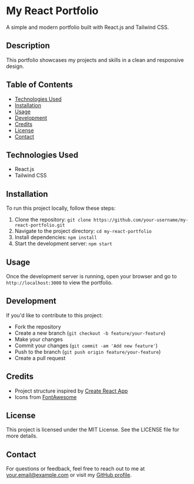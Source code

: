 # My React Portfolio

A simple and modern portfolio built with React.js and Tailwind CSS.

## Description

This portfolio showcases my projects and skills in a clean and responsive design.

## Table of Contents

- [Technologies Used](#technologies-used)
- [Installation](#installation)
- [Usage](#usage)
- [Development](#development)
- [Credits](#credits)
- [License](#license)
- [Contact](#contact)

## Technologies Used

- React.js
- Tailwind CSS

## Installation

To run this project locally, follow these steps:

1. Clone the repository: `git clone https://github.com/your-username/my-react-portfolio.git`
2. Navigate to the project directory: `cd my-react-portfolio`
3. Install dependencies: `npm install`
4. Start the development server: `npm start`

## Usage

Once the development server is running, open your browser and go to `http://localhost:3000` to view the portfolio.

## Development

If you'd like to contribute to this project:

- Fork the repository
- Create a new branch (`git checkout -b feature/your-feature`)
- Make your changes
- Commit your changes (`git commit -am 'Add new feature'`)
- Push to the branch (`git push origin feature/your-feature`)
- Create a pull request

## Credits

- Project structure inspired by [Create React App](https://create-react-app.dev/)
- Icons from [FontAwesome](https://fontawesome.com/)

## License

This project is licensed under the MIT License. See the LICENSE file for more details.

## Contact

For questions or feedback, feel free to reach out to me at your.email@example.com or visit my [GitHub profile](https://github.com/your-username).
